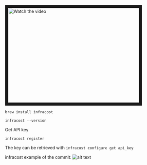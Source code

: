 <a href="https://youtu.be/NOhYAFdmh0U" target="_blank">
 <img src="https://img.youtube.com/vi/NOhYAFdmh0U/0.jpg" alt="Watch the video" width="430" height="310" border="10" />
</a>

```brew install infracost```

```infracost --version```

Get API key

```infracost register```

The key can be retrieved with ```infracost configure get api_key```

infracost example of the commit:
![alt text](infracost.png)
